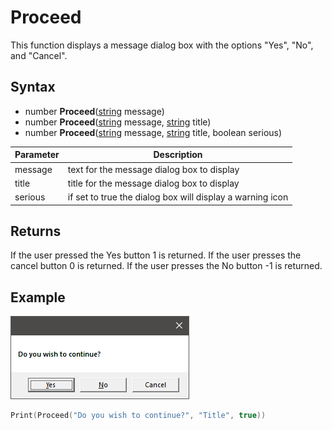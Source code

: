 # Proceed

This function displays a message dialog box with the options "Yes", "No", and "Cancel".

## Syntax

- number **Proceed**([string](https://www.lua.org/manual/5.4/manual.html#6.4) message)
- number **Proceed**([string](https://www.lua.org/manual/5.4/manual.html#6.4) message, [string](https://www.lua.org/manual/5.4/manual.html#6.4) title)
- number **Proceed**([string](https://www.lua.org/manual/5.4/manual.html#6.4) message, [string](https://www.lua.org/manual/5.4/manual.html#6.4) title, boolean serious)

| Parameter | Description |
| --- | --- |
| message | text for the message dialog box to display |
| title | title for the message dialog box to display |
| serious | if set to true the dialog box will display a warning icon |

## Returns

If the user pressed the Yes button 1 is returned. If the user presses the cancel button 0 is returned. If the user presses the No button -1 is returned.

## Example

![](https://github.com/Leadwerks/Documentation/raw/master/Images/Proceed.png)

```lua
Print(Proceed("Do you wish to continue?", "Title", true))
```
